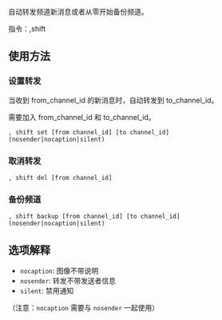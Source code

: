 自动转发频道新消息或者从零开始备份频道。

指令：,shift

## 使用方法

### 设置转发

当收到 from_channel_id 的新消息时，自动转发到 to_channel_id。

需要加入 from_channel_id 和 to_channel_id。

`, shift set [from channel_id] [to channel_id] (nosender|nocaption|silent)`

### 取消转发

`, shift del [from channel_id]`

### 备份频道

`, shift backup [from channel_id] [to channel_id] (nosender|nocaption|silent)`

## 选项解释

- `nocaption`: 图像不带说明
- `nosender`: 转发不带发送者信息
- `silent`: 禁用通知

（注意：`nocaption` 需要与 `nosender` 一起使用）
